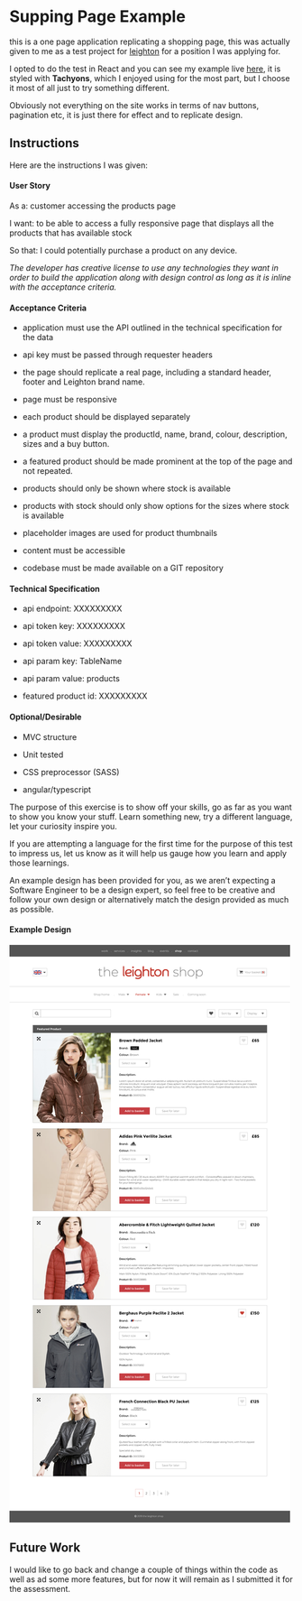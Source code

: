 # Supping Page Example

this is a one page application replicating a shopping page, this was actually given to me as a test project for [leighton](https://www.leighton.com/) for a position I was applying for.

I opted to do the test in React and you can see my example live [here](https://amazing-mirzakhani-486d14.netlify.com/), it is styled with **Tachyons**, which I enjoyed using for the most part, but I choose it most of all just to try something different.

Obviously not everything on the site works in terms of nav buttons, pagination etc, it is just there for effect and to replicate design.

## Instructions

Here are the instructions I was given:

#### User Story

As a: customer accessing the products page

I want: to be able to access a fully responsive page that displays all the products that has available stock

So that: I could potentially purchase a product on any device.

_The developer has creative license to use any technologies they want in order to build the application along with design control as long as it is inline with the acceptance criteria._

#### Acceptance Criteria

- application must use the API outlined in the technical specification for the data

- api key must be passed through requester headers

- the page should replicate a real page, including a standard header, footer and Leighton brand name.

- page must be responsive

- each product should be displayed separately

- a product must display the productId, name, brand, colour, description, sizes and a buy button.

- a featured product should be made prominent at the top of the page and not repeated.

- products should only be shown where stock is available

- products with stock should only show options for the sizes where stock is available

- placeholder images are used for product thumbnails

- content must be accessible

- codebase must be made available on a GIT repository

#### Technical Specification

- api endpoint: XXXXXXXXX

- api token key: XXXXXXXXX

- api token value: XXXXXXXXX

- api param key: TableName

- api param value: products

- featured product id: XXXXXXXXX

#### Optional/Desirable

- MVC structure

- Unit tested

- CSS preprocessor (SASS)

- angular/typescript

The purpose of this exercise is to show off your skills, go as far as you want to show you know your stuff. Learn something new, try a different language, let your curiosity inspire you.

If you are attempting a language for the first time for the purpose of this test to impress us, let us know as it will help us gauge how you learn and apply those learnings.

An example design has been provided for you, as we aren’t expecting a Software Engineer to be a design expert, so feel free to be creative and follow your own design or alternatively match the design provided as much as possible.

#### Example Design

![example](leighton-shop.png "Logo Title Text 1")

## Future Work

I would like to go back and change a couple of things within the code as well as ad some more features, but for now it will remain as I submitted it for the assessment.
